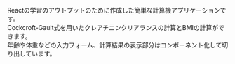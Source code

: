 Reactの学習のアウトプットのために作成した簡単な計算機アプリケーションです。<br/>
Cockcroft-Gault式を用いたクレアチニンクリアランスの計算とBMIの計算ができます。<br/>
年齢や体重などの入力フォーム、計算結果の表示部分はコンポーネント化して切り出しています。
